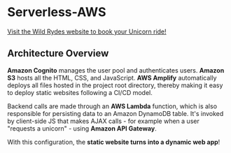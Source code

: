 # Serverless-AWS

[Visit the Wild Rydes website to book your Unicorn ride!](https://main.d3evvaymuqvj80.amplifyapp.com/)

## Architecture Overview

**Amazon Cognito** manages the user pool and authenticates users.
**Amazon S3** hosts all the HTML, CSS, and JavaScript.
**AWS Amplify** automatically deploys all files hosted in the project root directory, thereby making it easy to deploy static websites following a CI/CD model.

Backend calls are made through an **AWS Lambda** function, which is also responsible for persisting data to an Amazon DynamoDB table. It's invoked by client-side JS that makes AJAX calls - for example when a user "requests a unicorn" - using **Amazon API Gateway**.

With this configuration, the **static website turns into a dynamic web app**!
